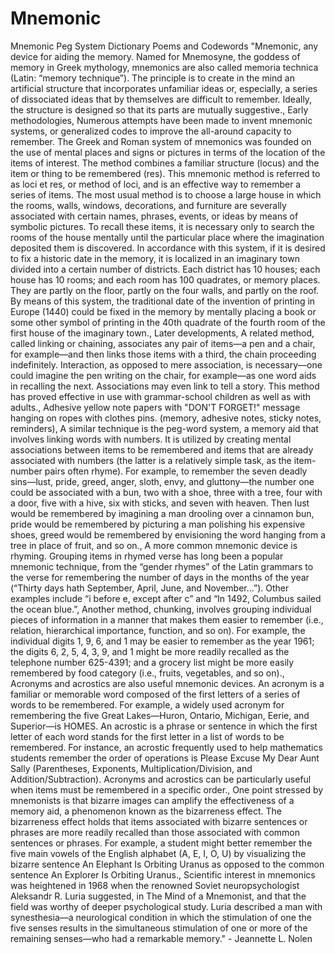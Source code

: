 # Mnemonic
Mnemonic Peg System Dictionary Poems and Codewords
"Mnemonic, any device for aiding the memory. Named for Mnemosyne, the goddess of memory in Greek mythology, mnemonics are also called memoria technica (Latin: “memory technique”). The principle is to create in the mind an artificial structure that incorporates unfamiliar ideas or, especially, a series of dissociated ideas that by themselves are difficult to remember. Ideally, the structure is designed so that its parts are mutually suggestive., Early methodologies, Numerous attempts have been made to invent mnemonic systems, or generalized codes to improve the all-around capacity to remember. The Greek and Roman system of mnemonics was founded on the use of mental places and signs or pictures in terms of the location of the items of interest. The method combines a familiar structure (locus) and the item or thing to be remembered (res). This mnemonic method is referred to as loci et res, or method of loci, and is an effective way to remember a series of items. The most usual method is to choose a large house in which the rooms, walls, windows, decorations, and furniture are severally associated with certain names, phrases, events, or ideas by means of symbolic pictures. To recall these items, it is necessary only to search the rooms of the house mentally until the particular place where the imagination deposited them is discovered. In accordance with this system, if it is desired to fix a historic date in the memory, it is localized in an imaginary town divided into a certain number of districts. Each district has 10 houses; each house has 10 rooms; and each room has 100 quadrates, or memory places. They are partly on the floor, partly on the four walls, and partly on the roof. By means of this system, the traditional date of the invention of printing in Europe (1440) could be fixed in the memory by mentally placing a book or some other symbol of printing in the 40th quadrate of the fourth room of the first house of the imaginary town., Later developments, A related method, called linking or chaining, associates any pair of items—a pen and a chair, for example—and then links those items with a third, the chain proceeding indefinitely. Interaction, as opposed to mere association, is necessary—one could imagine the pen writing on the chair, for example—as one word aids in recalling the next. Associations may even link to tell a story. This method has proved effective in use with grammar-school children as well as with adults., Adhesive yellow note papers with "DON'T FORGET!" message hanging on ropes with clothes pins. (memory, adhesive notes, sticky notes, reminders), A similar technique is the peg-word system, a memory aid that involves linking words with numbers. It is utilized by creating mental associations between items to be remembered and items that are already associated with numbers (the latter is a relatively simple task, as the item-number pairs often rhyme). For example, to remember the seven deadly sins—lust, pride, greed, anger, sloth, envy, and gluttony—the number one could be associated with a bun, two with a shoe, three with a tree, four with a door, five with a hive, six with sticks, and seven with heaven. Then lust would be remembered by imagining a man drooling over a cinnamon bun, pride would be remembered by picturing a man polishing his expensive shoes, greed would be remembered by envisioning the word hanging from a tree in place of fruit, and so on., A more common mnemonic device is rhyming. Grouping items in rhymed verse has long been a popular mnemonic technique, from the “gender rhymes” of the Latin grammars to the verse for remembering the number of days in the months of the year (“Thirty days hath September, April, June, and November...”). Other examples include “i before e, except after c” and “In 1492, Columbus sailed the ocean blue.”, Another method, chunking, involves grouping individual pieces of information in a manner that makes them easier to remember (i.e., relation, hierarchical importance, function, and so on). For example, the individual digits 1, 9, 6, and 1 may be easier to remember as the year 1961; the digits 6, 2, 5, 4, 3, 9, and 1 might be more readily recalled as the telephone number 625-4391; and a grocery list might be more easily remembered by food category (i.e., fruits, vegetables, and so on)., Acronyms and acrostics are also useful mnemonic devices. An acronym is a familiar or memorable word composed of the first letters of a series of words to be remembered. For example, a widely used acronym for remembering the five Great Lakes—Huron, Ontario, Michigan, Eerie, and Superior—is HOMES. An acrostic is a phrase or sentence in which the first letter of each word stands for the first letter in a list of words to be remembered. For instance, an acrostic frequently used to help mathematics students remember the order of operations is Please Excuse My Dear Aunt Sally (Parentheses, Exponents, Multiplication/Division, and Addition/Subtraction). Acronyms and acrostics can be particularly useful when items must be remembered in a specific order., One point stressed by mnemonists is that bizarre images can amplify the effectiveness of a memory aid, a phenomenon known as the bizarreness effect. The bizarreness effect holds that items associated with bizarre sentences or phrases are more readily recalled than those associated with common sentences or phrases. For example, a student might better remember the five main vowels of the English alphabet (A, E, I, O, U) by visualizing the bizarre sentence An Elephant Is Orbiting Uranus as opposed to the common sentence An Explorer Is Orbiting Uranus., Scientific interest in mnemonics was heightened in 1968 when the renowned Soviet neuropsychologist Aleksandr R. Luria suggested, in The Mind of a Mnemonist, and that the field was worthy of deeper psychological study. Luria described a man with synesthesia—a neurological condition in which the stimulation of one the five senses results in the simultaneous stimulation of one or more of the remaining senses—who had a remarkable memory." - Jeannette L. Nolen
